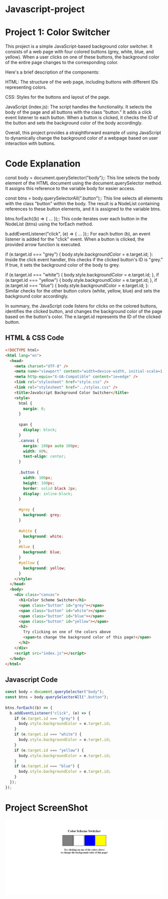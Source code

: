# Javascript-project

# Project 1: Color Switcher
This project is a simple JavaScript-based background color switcher. It consists of a web page with four colored buttons (grey, white, blue, and yellow). When a user clicks on one of these buttons, the background color of the entire page changes to the corresponding color.

Here's a brief description of the components:

HTML: The structure of the web page, including buttons with different IDs representing colors.

CSS: Styles for the buttons and layout of the page.

JavaScript (index.js): The script handles the functionality. It selects the body of the page and all buttons with the class "button." It adds a click event listener to each button. When a button is clicked, it checks the ID of the button and sets the background color of the body accordingly.

Overall, this project provides a straightforward example of using JavaScript to dynamically change the background color of a webpage based on user interaction with buttons.

# Code Explanation

const body = document.querySelector("body");: This line selects the body element of the HTML document using the document.querySelector method. It assigns this reference to the variable body for easier access.

const btns = body.querySelectorAll(".button");: This line selects all elements with the class "button" within the body. The result is a NodeList containing references to these button elements, and it is assigned to the variable btns.

btns.forEach((b) => { ... });: This code iterates over each button in the NodeList (btns) using the forEach method.

b.addEventListener("click", (e) => { ... });: For each button (b), an event listener is added for the "click" event. When a button is clicked, the provided arrow function is executed.

if (e.target.id === "grey") { body.style.backgroundColor = e.target.id; }: Inside the click event handler, this checks if the clicked button's ID is "grey." If true, it sets the background color of the body to grey.

if (e.target.id === "white") { body.style.backgroundColor = e.target.id; }, if (e.target.id === "yellow") { body.style.backgroundColor = e.target.id; }, if (e.target.id === "blue") { body.style.backgroundColor = e.target.id; }: Similar checks for the other button colors (white, yellow, blue) and sets the background color accordingly.

In summary, the JavaScript code listens for clicks on the colored buttons, identifies the clicked button, and changes the background color of the page based on the button's color. The e.target.id represents the ID of the clicked button.

## HTML & CSS Code

```html
<!DOCTYPE html>
<html lang="en">
  <head>
    <meta charset="UTF-8" />
    <meta name="viewport" content="width=device-width, initial-scale=1.0" />
    <meta http-equiv="X-UA-Compatible" content="ie=edge" />
    <link rel="stylesheet" href="style.css" />
    <link rel="stylesheet" href="../styles.css" />
    <title>JavaScript Background Color Switcher</title>
    <style>
      html {
        margin: 0;
      }

      span {
        display: block;
      }
      .canvas {
        margin: 100px auto 100px;
        width: 80%;
        text-align: center;
      }

      .button {
        width: 100px;
        height: 100px;
        border: solid black 2px;
        display: inline-block;
      }

      #grey {
        background: grey;
      }

      #white {
        background: white;
      }
      #blue {
        background: blue;
      }
      #yellow {
        background: yellow;
      }
    </style>
  </head>
  <body>
    <div class="canvas">
      <h1>Color Scheme Switcher</h1>
      <span class="button" id="grey"></span>
      <span class="button" id="white"></span>
      <span class="button" id="blue"></span>
      <span class="button" id="yellow"></span>
      <h2>
        Try clicking on one of the colors above
        <span>to change the background color of this page!</span>
      </h2>
    </div>
    <script src="index.js"></script>
  </body>
</html>
```

## Javascript Code

```javascript
const body = document.querySelector("body");
const btns = body.querySelectorAll(".button");

btns.forEach((b) => {
  b.addEventListener("click", (e) => {
    if (e.target.id === "grey") {
      body.style.backgroundColor = e.target.id;
    }
    if (e.target.id === "white") {
      body.style.backgroundColor = e.target.id;
    }
    if (e.target.id === "yellow") {
      body.style.backgroundColor = e.target.id;
    }
    if (e.target.id === "blue") {
      body.style.backgroundColor = e.target.id;
    }
  });
});
```

# Project ScreenShot

![project screenShot](https://github.com/ajaybhuj/Javascript-project/blob/main/Color%20Scheme%20Switcher/screenshot.png)
